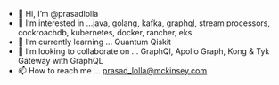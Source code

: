 - 👋 Hi, I’m @prasadlolla
- 👀 I’m interested in ...java, golang, kafka, graphql, stream processors, cockroachdb, kubernetes, docker, rancher, eks
- 🌱 I’m currently learning ... Quantum Qiskit
- 💞️ I’m looking to collaborate on ... GraphQl, Apollo Graph, Kong & Tyk Gateway with GraphQL
- 📫 How to reach me ... prasad_lolla@mckinsey.com

<!---
prasadlolla/prasadlolla is a ✨ special ✨ repository because its `README.md` (this file) appears on your GitHub profile.
You can click the Preview link to take a look at your changes.
--->
